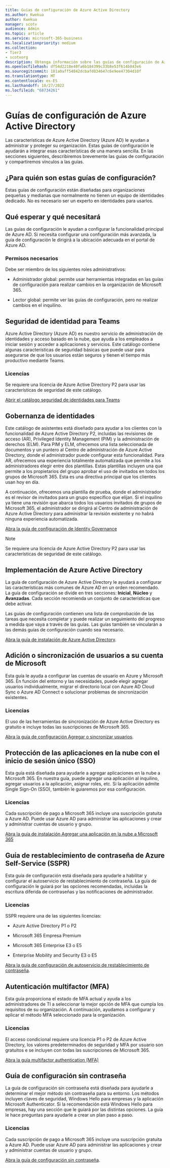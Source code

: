 ```yaml
---
title: Guías de configuración de Azure Active Directory
ms.author: Kwekua
author: Kwekua
manager: scotv
audience: Admin
ms.topic: article
ms.service: microsoft-365-business
ms.localizationpriority: medium
ms.collection:
- Tier3
- scotvorg
description: Obtenga información sobre las guías de configuración de Azure Active Directory.
ms.openlocfilehash: df54d2218e40fa6b184399c33b8e53f614b843e6
ms.sourcegitcommit: 181a0aff54842dcbafd834647c6e9ee47304d10f
ms.translationtype: MT
ms.contentlocale: es-ES
ms.lasthandoff: 10/27/2022
ms.locfileid: "68734261"
---
```

# <a name="azure-active-directory-setup-guides"></a>Guías de configuración de Azure Active Directory

Las características de Azure Active Directory (Azure AD) le ayudan a administrar y proteger su organización. Estas guías de configuración le ayudarán a integrar esas características de una manera sencilla. En las secciones siguientes, describiremos brevemente las guías de configuración y compartiremos vínculos a las guías.

## <a name="who-are-these-setup-guides-for"></a>¿Para quién son estas guías de configuración?

Estas guías de configuración están diseñadas para organizaciones pequeñas y medianas que normalmente no tienen un equipo de identidades dedicado. No es necesario ser un experto en identidades para usarlos.

## <a name="what-to-expect-and-what-youll-need"></a>Qué esperar y qué necesitará

Las guías de configuración le ayudan a configurar la funcionalidad principal de Azure AD. Si necesita configurar una configuración más avanzada, la guía de configuración le dirigirá a la ubicación adecuada en el portal de Azure AD.

### <a name="required-permissions"></a>Permisos necesarios

Debe ser miembro de los siguientes roles administrativos:

- Administrador global: permite usar herramientas integradas en las guías de configuración para realizar cambios en la organización de Microsoft 365.

- Lector global: permite ver las guías de configuración, pero no realizar cambios en el inquilino.

## <a name="identity-security-for-teams"></a>Seguridad de identidad para Teams

Azure Active Directory (Azure AD) es nuestro servicio de administración de identidades y acceso basado en la nube, que ayuda a los empleados a iniciar sesión y acceder a aplicaciones y servicios.
Este catálogo contiene algunas características de seguridad básicas que puede usar para asegurarse de que los usuarios están seguros y tienen el tiempo más productivo mediante Teams.

### <a name="licensing"></a>Licencias

Se requiere una licencia de Azure Active Directory P2 para usar las características de seguridad de este catálogo.

[Abrir el catálogo seguridad de identidades para Teams](https://portal.office.com/AdminPortal/home?Q=azuredocs#/teamsidentity)

## <a name="identity-governance"></a>Gobernanza de identidades

Este catálogo de asistentes está diseñado para ayudar a los clientes con la funcionalidad de Azure Active Directory P2, incluidas las revisiones de acceso (AR), Privileged Identity Management (PIM) y la administración de derechos (ELM). Para PIM y ELM, ofrecemos una lista seleccionada de documentos y un puntero al Centro de administración de Azure Active Directory, donde el administrador puede configurar esta funcionalidad. Para AR, ofrecemos una experiencia totalmente automatizada que permite a los administradores elegir entre dos plantillas. Estas plantillas incluyen una que permite a los propietarios del grupo aprobar el uso de invitados en todos los grupos de Microsoft 365. Esta es una directiva principal que los clientes usan hoy en día.  

A continuación, ofrecemos una plantilla de prueba, donde el administrador es el revisor de invitados para un grupo específico que elijan. Si el inquilino ya tiene una revisión que abarca todos los usuarios invitados de grupos de Microsoft 365, el administrador se dirigirá al Centro de administración de Azure Active Directory para administrar la revisión existente y no habrá ninguna experiencia automatizada.

[Abra la guía de configuración de Identity Governance](https://admin.microsoft.com/adminportal/home?Q=azuredocs#/modernonboarding/identitygovernance)

> [!NOTE]
> Se requiere una licencia de Azure Active Directory P2 para usar las características de seguridad de este catálogo.

## <a name="azure-active-directory-deployment"></a>Implementación de Azure Active Directory  

La guía de configuración de Azure Active Directory le ayudará a configurar las características más comunes de Azure AD en un orden recomendado. La guía de configuración se divide en tres secciones: **Inicial**, **Núcleo** y **Avanzadas**. Cada sección recomienda un conjunto de características que debe activar.

Las guías de configuración contienen una lista de comprobación de las tareas que necesita completar y puede realizar un seguimiento del progreso a medida que vaya a través de las guías. Las guías también se vincularán a las demás guías de configuración cuando sea necesario.

[Abra la guía de instalación de Azure Active Directory](https://admin.microsoft.com/adminportal/home?Q=azuredocs#/modernonboarding/azureadsetup).

## <a name="add-or-sync-users-to-your-microsoft-account"></a>Adición o sincronización de usuarios a su cuenta de Microsoft  

Esta guía le ayuda a configurar las cuentas de usuario en Azure y Microsoft 365. En función del entorno y las necesidades, puede elegir agregar usuarios individualmente, migrar el directorio local con Azure AD Cloud Sync o Azure AD Connect o solucionar problemas de sincronización existentes.

### <a name="licensing"></a>Licencias

El uso de las herramientas de sincronización de Azure Active Directory es gratuito e incluye todas las suscripciones de Microsoft 365.

[Abra la guía de configuración Agregar o sincronizar usuarios](https://admin.microsoft.com/adminportal/home?Q=azuredocs#/modernonboarding/identitywizard).

## <a name="secure-your-cloud-apps-with-single-sign-on-sso"></a>Protección de las aplicaciones en la nube con el inicio de sesión único (SSO)

Esta guía está diseñada para ayudarle a agregar aplicaciones en la nube a Microsoft 365. En nuestra guía, puede agregar una aplicación al inquilino, agregar usuarios a la aplicación, asignar roles, etc.  Si la aplicación admite Single Sign-On (SSO), también le guiaremos por esa configuración.

### <a name="licensing"></a>Licencias

Cada suscripción de pago a Microsoft 365 incluye una suscripción gratuita a Azure AD. Puede usar Azure AD para administrar las aplicaciones y crear y administrar cuentas de usuario y grupo.

[Abra la guía de instalación Agregar una aplicación en la nube a Microsoft 365](https://portal.office.com/AdminPortal/home?Q=azuredocs#/azureadappintegration)

## <a name="azure-self-service-password-reset-sspr-guide"></a>Guía de restablecimiento de contraseña de Azure Self-Service (SSPR)

Esta guía de configuración está diseñada para ayudarle a habilitar y configurar el autoservicio de restablecimiento de contraseña. La guía de configuración le guiará por las opciones recomendadas, incluidas la escritura diferida de contraseñas y las notificaciones de administrador.

### <a name="licensing"></a>Licencias

SSPR requiere una de las siguientes licencias:

- Azure Active Directory P1 o P2

- Microsoft 365 Empresa Premium

- Microsoft 365 Enterprise E3 o E5  

- Enterprise Mobility and Security E3 o E5

[Abra la guía de configuración de autoservicio de restablecimiento de contraseña](https://admin.microsoft.com/adminportal/home?Q=azuredocs#/modernonboarding/ssprsetup).

## <a name="multi-factor-authentication-mfa"></a>Autenticación multifactor (MFA)

Esta guía proporciona el estado de MFA actual y ayuda a los administradores de TI a seleccionar la mejor opción de MFA que cumpla los requisitos de su organización. A continuación, ayudamos a configurar y aplicar el método MFA seleccionado para la organización.

### <a name="licensing"></a>Licencias

El acceso condicional requiere una licencia P1 o P2 de Azure Active Directory, los valores predeterminados de seguridad y MFA por usuario son gratuitos e se incluyen con todas las suscripciones de Microsoft 365.

[Abra la guía multifactor authentication (MFA)](https://admin.microsoft.com/adminportal/home?Q=azuredocs#/modernonboarding/mfasetupguide)

## <a name="the-passwordless-setup-guide"></a>Guía de configuración sin contraseña

La guía de configuración sin contraseña está diseñada para ayudarle a determinar el mejor método sin contraseña para su entorno. Los métodos incluyen claves de seguridad, Windows Hello para empresas y la aplicación Microsoft Authenticator. Si la recomendación está Windows Hello para empresas, hay una sección que le guiará por las distintas opciones. La guía le hace preguntas para ayudarle a crear un plan paso a paso.

### <a name="licensing"></a>Licencias

Cada suscripción de pago a Microsoft 365 incluye una suscripción gratuita a Azure AD. Puede usar Azure AD para administrar las aplicaciones y crear y administrar cuentas de usuario y grupo.

[Abra la guía de configuración sin contraseña](https://admin.microsoft.com/adminportal/home?Q=azuredocs#/modernonboarding/passwordlesssetup).

